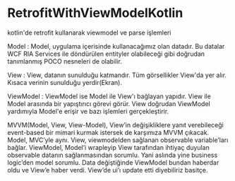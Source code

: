 # RetrofitWithViewModelKotlin
kotlin'de retrofit kullanarak viewmodel ve parse işlemleri

Model :  Model, uygulama içerisinde kullanacağımız olan datadır. Bu datalar WCF RIA Services ile döndürülen entityler olabileceği gibi doğrudan tanımlanmış POCO nesneleri de olabilir.

View : View, datanın sunulduğu katmandır. Tüm görsellikler View'da yer alır. Kısaca verinin sunulduğu yerdir(Ekran).

ViewModel : ViewModel ise Model ile View'ı bağlayan yapıdır.  View ile Model arasında bir yapıştırıcı görevi görür. View doğrudan ViewModel yardımıyla Model'e erişir ve bazı işlemleri gerçekleştirir.

MVVM(Model, View, View-Model), View’in değişikliklere yanıt verebileceği event-based bir mimari kurmak istersek de karşımıza MVVM çıkacak. Model, MVC’yle aynı. View, viewmodelden sağlanan observable variable’ları bağlar. ViewModel, Model’i wrapleyip View tarafından ihtiyaç duyulan observable datanın sağlanmasından sorumlu.
Yani aslında yine business logic’den model sorumlu. Data değiştiğinde ViewModel bundan haberdar oldu ve View’e haber verdi. View’de ui’ı update etti diyebiliriz basitçe.
